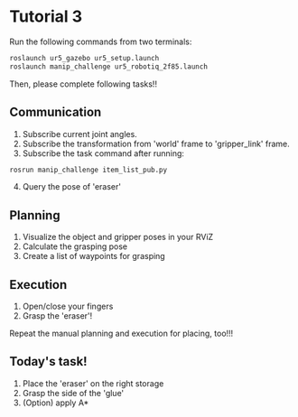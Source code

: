 # Tutorial 3

Run the following commands from two terminals:
~~~~bash
roslaunch ur5_gazebo ur5_setup.launch
roslaunch manip_challenge ur5_robotiq_2f85.launch
~~~~

Then, please complete following tasks!!
## Communication
1. Subscribe current joint angles.
2. Subscribe the transformation from 'world' frame to 'gripper_link' frame.
3. Subscribe the task command after running:
~~~~bash
rosrun manip_challenge item_list_pub.py
~~~~
4. Query the pose of 'eraser'

## Planning
1. Visualize the object and gripper poses in your RViZ
2. Calculate the grasping pose 
3. Create a list of waypoints for grasping

## Execution
1. Open/close your fingers
2. Grasp the 'eraser'!

Repeat the manual planning and execution for placing, too!!!


## Today's task!
1. Place the 'eraser' on the right storage
2. Grasp the side of the 'glue'
3. (Option) apply A*
